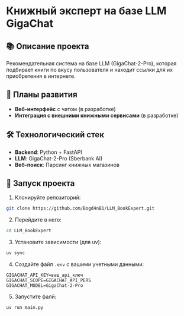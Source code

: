 # Книжный эксперт на базе LLM GigaChat

## 📚 Описание проекта

Рекомендательная система на базе LLM (GigaChat-2-Pro), которая подбирает книги по вкусу пользователя и находит ссылки для их приобретения в интернете.

## 📅 Планы развития

- **Веб-интерфейс** с чатом (в разработке)
- **Интеграция с внешними книжными сервисами** (в разработке)

## 🛠️ Технологический стек

- **Backend**: Python + FastAPI
- **LLM**: GigaChat-2-Pro (Sberbank AI)
- **Веб-поиск**: Парсинг книжных магазинов

## 🚀 Запуск проекта

1. Клонируйте репозиторий:
```bash
git clone https://github.com/Bogd4nB1/LLM_BookExpert.git
```

2. Перейдите в него:
```bash
cd LLM_BookExpert
```

3. Установите зависимости (для uv):
```bash
uv sync
```

4. Создайте файл `.env` с вашими учетными данными:
```env
GIGACHAT_API_KEY=ваш_api_ключ
GIGACHAT_SCOPE=GIGACHAT_API_PERS
GIGACHAT_MODEL=GigaChat-2-Pro
```

5. Запустите фалй:
```bash
uv run main.py
```
